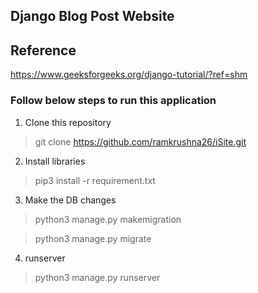 ## Django Blog Post Website

## Reference
https://www.geeksforgeeks.org/django-tutorial/?ref=shm

### Follow below steps to run this application

1. Clone this repository
> git clone https://github.com/ramkrushna26/iSite.git

2. Install libraries
> pip3 install -r requirement.txt

3. Make the DB changes
> python3 manage.py makemigration

> python3 manage.py migrate

4. runserver
> python3 manage.py runserver
